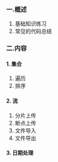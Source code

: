 ### 一.概述
1. 基础知识练习
2. 常见的代码总结

### 二.内容
#### 1. 集合
1. 遍历
2. 排序
#### 2. 流
1. 分片上传
2. 断点上传
3. 文件导入
4. 文件导出
#### 3. 日期处理